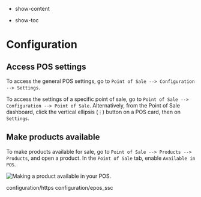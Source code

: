   - show-content

  - show-toc

# Configuration

## Access POS settings

To access the general POS settings, go to `Point of Sale -->
Configuration -->
Settings`.

To access the settings of a specific point of sale, go to `Point of Sale
-->
Configuration --> Point of Sale`. Alternatively, from the Point of Sale
dashboard, click the vertical ellipsis (`⋮`) button on a POS card, then
on `Settings`.

## Make products available

To make products available for sale, go to `Point of Sale --> Products
--> Products`, and open a product. In the `Point of Sale` tab, enable
`Available in POS`.

![Making a product available in your
POS.](configuration/pos-available.png)

<div class="toctree" data-titlesonly="">

configuration/https configuration/epos\_ssc

</div>
